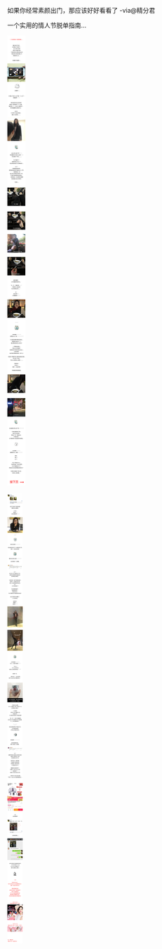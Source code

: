 
如果你经常素颜出门，那应该好好看看了 -via@精分君

一个实用的情人节脱单指南...

![12ec22c46ff94b9f9a57a95cb8e2c783.jpg](https://raw.githubusercontent.com/wxlzmt/cdn1/master/ext/qw/groups/30064/12ec22c46ff94b9f9a57a95cb8e2c783.jpg)

![6867b103478f460b830c1e484cd6c07f.jpg](https://raw.githubusercontent.com/wxlzmt/cdn1/master/ext/qw/groups/30064/6867b103478f460b830c1e484cd6c07f.jpg)
